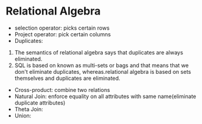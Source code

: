 # Relational Algebra

* selection operator: picks certain rows
* Project operator: pick certain columns
* Duplicates:
1. The semantics of relational algebra says that duplicates are always eliminated.
2. SQL is based on known as multi-sets or bags and that means that we don't eliminate duplicates, whereas.relational algebra is based on sets themselves and duplicates are eliminated.
* Cross-product: combine two relations
* Natural Join: enforce equality on all attributes with same name(eliminate duplicate attributes)
* Theta Join: 
* Union: 
